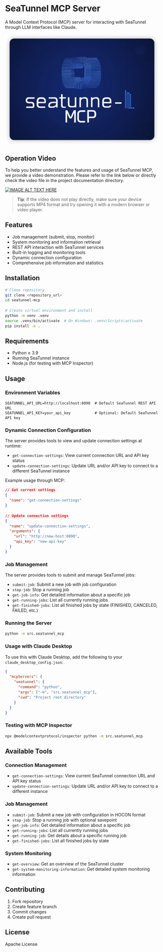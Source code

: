 # SeaTunnel MCP Server

A Model Context Protocol (MCP) server for interacting with SeaTunnel through LLM interfaces like Claude.

![SeaTunnel MCP Server](./docs/img/seatunnel-mcp-logo.png)


## Operation Video

To help you better understand the features and usage of SeaTunnel MCP, we provide a video demonstration. Please refer to the link below or directly check the video file in the project documentation directory.

[![IMAGE ALT TEXT HERE](https://img.youtube.com/vi/bA91Vc8WGR8/0.jpg)](https://www.youtube.com/watch?v=bA91Vc8WGR8)


> **Tip**: If the video does not play directly, make sure your device supports MP4 format and try opening it with a modern browser or video player. 


## Features

* Job management (submit, stop, monitor)
* System monitoring and information retrieval
* REST API interaction with SeaTunnel services
* Built-in logging and monitoring tools
* Dynamic connection configuration
* Comprehensive job information and statistics

## Installation

```bash
# Clone repository
git clone <repository_url>
cd seatunnel-mcp

# Create virtual environment and install
python -m venv .venv
source .venv/bin/activate  # On Windows: .venv\Scripts\activate
pip install -e .
```

## Requirements

* Python ≥ 3.9
* Running SeaTunnel instance
* Node.js (for testing with MCP Inspector)

## Usage

### Environment Variables

```
SEATUNNEL_API_URL=http://localhost:8090  # Default SeaTunnel REST API URL
SEATUNNEL_API_KEY=your_api_key           # Optional: Default SeaTunnel API key
```

### Dynamic Connection Configuration

The server provides tools to view and update connection settings at runtime:

* `get-connection-settings`: View current connection URL and API key status
* `update-connection-settings`: Update URL and/or API key to connect to a different SeaTunnel instance

Example usage through MCP:

```json
// Get current settings
{
  "name": "get-connection-settings"
}

// Update connection settings
{
  "name": "update-connection-settings",
  "arguments": {
    "url": "http://new-host:8090",
    "api_key": "new-api-key"
  }
}
```

### Job Management

The server provides tools to submit and manage SeaTunnel jobs:

* `submit-job`: Submit a new job with job configuration
* `stop-job`: Stop a running job
* `get-job-info`: Get detailed information about a specific job
* `get-running-jobs`: List all currently running jobs
* `get-finished-jobs`: List all finished jobs by state (FINISHED, CANCELED, FAILED, etc.)

### Running the Server

```bash
python -m src.seatunnel_mcp
```

### Usage with Claude Desktop

To use this with Claude Desktop, add the following to your `claude_desktop_config.json`:

```json
{
  "mcpServers": {
    "seatunnel": {
      "command": "python",
      "args": ["-m", "src.seatunnel_mcp"],
      "cwd": "Project root directory"
    }
  }
}
```

### Testing with MCP Inspector

```bash
npx @modelcontextprotocol/inspector python -m src.seatunnel_mcp
```

## Available Tools

### Connection Management

* `get-connection-settings`: View current SeaTunnel connection URL and API key status
* `update-connection-settings`: Update URL and/or API key to connect to a different instance

### Job Management

* `submit-job`: Submit a new job with configuration in HOCON format
* `stop-job`: Stop a running job with optional savepoint
* `get-job-info`: Get detailed information about a specific job
* `get-running-jobs`: List all currently running jobs
* `get-running-job`: Get details about a specific running job
* `get-finished-jobs`: List all finished jobs by state

### System Monitoring

* `get-overview`: Get an overview of the SeaTunnel cluster
* `get-system-monitoring-information`: Get detailed system monitoring information

## Contributing

1. Fork repository
2. Create feature branch
3. Commit changes
4. Create pull request

## License

Apache License 